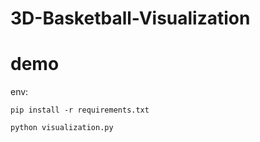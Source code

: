 # 3D-Basketball-Visualization

# demo
env:
```
pip install -r requirements.txt
```

```
python visualization.py
```